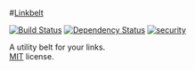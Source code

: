 #[Linkbelt](http://linkbelt.me)

[![Build Status](https://travis-ci.org/adityatrivedi/adityatrivedi.github.io.svg?branch=master)](https://travis-ci.org/adityatrivedi/adityatrivedi.github.io)
[![Dependency Status](https://gemnasium.com/linkbelt/linkbelt.svg)](https://gemnasium.com/linkbelt/linkbelt)
[![security](https://hakiri.io/github/linkbelt/linkbelt/master.svg)](https://hakiri.io/github/linkbelt/linkbelt/master)

A utility belt for your links.  
[MIT](http://opensource.org/licenses/MIT) license.
